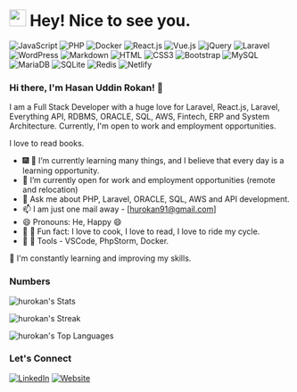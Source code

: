 <h1><img src="https://emojis.slackmojis.com/emojis/images/1531849430/4246/blob-sunglasses.gif?1531849430" width="30"/> Hey! Nice to see you.</h1>

![JavaScript](https://img.shields.io/badge/JavaScript-F7DF1E?style=flat-square&logo=javascript&logoColor=black)
![PHP](https://img.shields.io/badge/PHP-777BB4?style=flat-square&logo=php&logoColor=white)
![Docker](https://img.shields.io/badge/Docker-0CC1F3?style=flat-square&logo=docker&logoColor=white)
![React.js](https://img.shields.io/badge/React.js-0081CB?style=flat-square&logo=react&logoColor=61DAFB)
![Vue.js](https://img.shields.io/badge/Vue.js-35495E?style=flat-square&logo=vue.js&logoColor=4FC08D)
![jQuery](https://img.shields.io/badge/jQuery-0769AD?style=flat-square&logo=jquery&logoColor=white)
![Laravel](https://img.shields.io/badge/Laravel-FF2D20?style=flat-square&logo=laravel&logoColor=white)
![WordPress](https://img.shields.io/badge/Wordpress-21759B?style=flat-square&logo=wordpress&logoColor=white)
![Markdown](https://img.shields.io/badge/Markdown-000000?style=flat-square&logo=markdown&logoColor=white)
![HTML](https://img.shields.io/badge/HTML5-E34F26?style=flat-square&logo=html5&logoColor=white)
![CSS3](https://img.shields.io/badge/CSS3-1572B6?style=flat-square&logo=css3&logoColor=white)
![Bootstrap](https://img.shields.io/badge/Bootstrap-563D7C?style=flat-square&logo=bootstrap&logoColor=white)
![MySQL](https://img.shields.io/badge/MySQL-005C84?style=flat-square&logo=mysql&logoColor=white)
![MariaDB](https://img.shields.io/badge/MariaDB-003545?style=flat-square&logo=mariadb&logoColor=white)
![SQLite](https://img.shields.io/badge/SQLite-07405E?style=flat-square&logo=sqlite&logoColor=white)
![Redis](https://img.shields.io/badge/redis-%23DD0031.svg?&style=flat-square&logo=redis&logoColor=white)
![Netlify](https://img.shields.io/badge/Netlify-00C7B7?style=flat-square&logo=netlify&logoColor=white)

### Hi there, I'm Hasan Uddin Rokan! 👋

I am a Full Stack Developer with a huge love for Laravel, React.js, Laravel, Everything API, RDBMS, ORACLE, SQL, AWS, Fintech, ERP and System Architecture. Currently, I'm open to work and employment opportunities.

I love to read books.
- :fireworks: 🌱 I’m currently learning many things, and I believe that every day is a learning opportunity.
- 👯 I’m currently open for work and employment opportunities (remote and relocation)
- 💬 Ask me about PHP, Laravel, ORACLE, SQL, AWS and API development.
- 📫 I am just one mail away - [hurokan91@gmail.com]
- 😄 Pronouns: He, Happy 😄
- :partying_face: 🥳 Fun fact: I love to cook, I love to read, I love to ride my cycle.
- :wrench: 🔧 Tools - VSCode, PhpStorm, Docker.

🌱 I'm constantly learning and improving my skills.

### Numbers
![hurokan's Stats](https://github-readme-stats.vercel.app/api?username=hurokan&theme=darcula&show_icons=true&hide_border=true&count_private=true)

![hurokan's Streak](https://github-readme-streak-stats.herokuapp.com/?user=hurokan&theme=darcula&hide_border=true)

![hurokan's Top Languages](https://github-readme-stats.vercel.app/api/top-langs/?username=hurokan&theme=darcula&show_icons=true&hide_border=true&layout=compact)



### Let's Connect

[![LinkedIn](https://img.shields.io/badge/-LinkedIn-0077B5?style=flat&logo=LinkedIn&logoColor=white)](https://www.linkedin.com/in/hasan-uddin-rokan-99480963)
[![Website](https://img.shields.io/badge/-Portfolio-333?style=flat)](https://www.rokan.bio)

